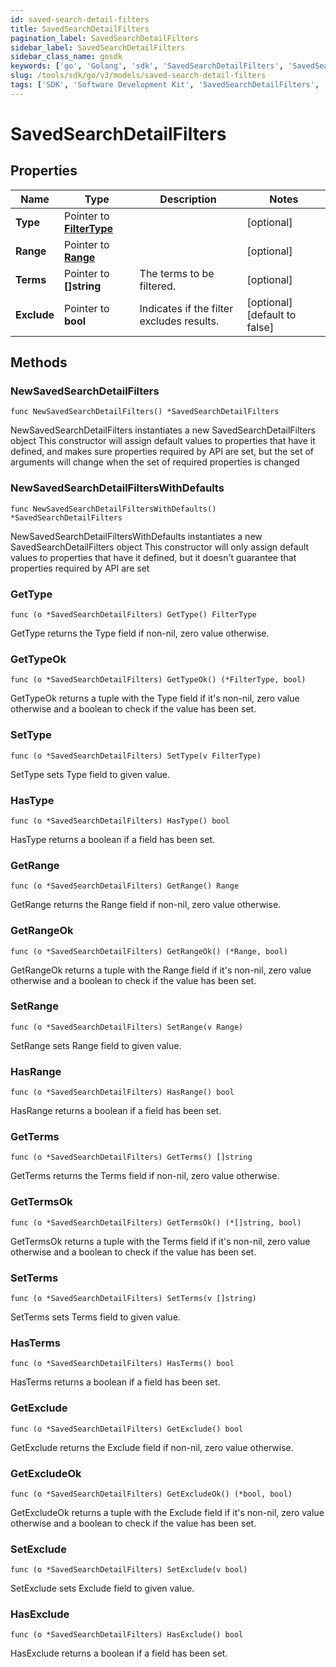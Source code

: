 ```yaml
---
id: saved-search-detail-filters
title: SavedSearchDetailFilters
pagination_label: SavedSearchDetailFilters
sidebar_label: SavedSearchDetailFilters
sidebar_class_name: gosdk
keywords: ['go', 'Golang', 'sdk', 'SavedSearchDetailFilters', 'SavedSearchDetailFilters'] 
slug: /tools/sdk/go/v3/models/saved-search-detail-filters
tags: ['SDK', 'Software Development Kit', 'SavedSearchDetailFilters', 'SavedSearchDetailFilters']
---
```


# SavedSearchDetailFilters

## Properties

Name | Type | Description | Notes
------------ | ------------- | ------------- | -------------
**Type** | Pointer to [**FilterType**](filter-type) |  | [optional] 
**Range** | Pointer to [**Range**](range) |  | [optional] 
**Terms** | Pointer to **[]string** | The terms to be filtered. | [optional] 
**Exclude** | Pointer to **bool** | Indicates if the filter excludes results. | [optional] [default to false]

## Methods

### NewSavedSearchDetailFilters

`func NewSavedSearchDetailFilters() *SavedSearchDetailFilters`

NewSavedSearchDetailFilters instantiates a new SavedSearchDetailFilters object
This constructor will assign default values to properties that have it defined,
and makes sure properties required by API are set, but the set of arguments
will change when the set of required properties is changed

### NewSavedSearchDetailFiltersWithDefaults

`func NewSavedSearchDetailFiltersWithDefaults() *SavedSearchDetailFilters`

NewSavedSearchDetailFiltersWithDefaults instantiates a new SavedSearchDetailFilters object
This constructor will only assign default values to properties that have it defined,
but it doesn't guarantee that properties required by API are set

### GetType

`func (o *SavedSearchDetailFilters) GetType() FilterType`

GetType returns the Type field if non-nil, zero value otherwise.

### GetTypeOk

`func (o *SavedSearchDetailFilters) GetTypeOk() (*FilterType, bool)`

GetTypeOk returns a tuple with the Type field if it's non-nil, zero value otherwise
and a boolean to check if the value has been set.

### SetType

`func (o *SavedSearchDetailFilters) SetType(v FilterType)`

SetType sets Type field to given value.

### HasType

`func (o *SavedSearchDetailFilters) HasType() bool`

HasType returns a boolean if a field has been set.

### GetRange

`func (o *SavedSearchDetailFilters) GetRange() Range`

GetRange returns the Range field if non-nil, zero value otherwise.

### GetRangeOk

`func (o *SavedSearchDetailFilters) GetRangeOk() (*Range, bool)`

GetRangeOk returns a tuple with the Range field if it's non-nil, zero value otherwise
and a boolean to check if the value has been set.

### SetRange

`func (o *SavedSearchDetailFilters) SetRange(v Range)`

SetRange sets Range field to given value.

### HasRange

`func (o *SavedSearchDetailFilters) HasRange() bool`

HasRange returns a boolean if a field has been set.

### GetTerms

`func (o *SavedSearchDetailFilters) GetTerms() []string`

GetTerms returns the Terms field if non-nil, zero value otherwise.

### GetTermsOk

`func (o *SavedSearchDetailFilters) GetTermsOk() (*[]string, bool)`

GetTermsOk returns a tuple with the Terms field if it's non-nil, zero value otherwise
and a boolean to check if the value has been set.

### SetTerms

`func (o *SavedSearchDetailFilters) SetTerms(v []string)`

SetTerms sets Terms field to given value.

### HasTerms

`func (o *SavedSearchDetailFilters) HasTerms() bool`

HasTerms returns a boolean if a field has been set.

### GetExclude

`func (o *SavedSearchDetailFilters) GetExclude() bool`

GetExclude returns the Exclude field if non-nil, zero value otherwise.

### GetExcludeOk

`func (o *SavedSearchDetailFilters) GetExcludeOk() (*bool, bool)`

GetExcludeOk returns a tuple with the Exclude field if it's non-nil, zero value otherwise
and a boolean to check if the value has been set.

### SetExclude

`func (o *SavedSearchDetailFilters) SetExclude(v bool)`

SetExclude sets Exclude field to given value.

### HasExclude

`func (o *SavedSearchDetailFilters) HasExclude() bool`

HasExclude returns a boolean if a field has been set.



